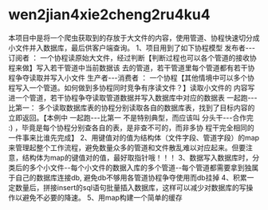 # wen2jian4xie2cheng2ru4ku4
本项目中是将一个爬虫获取到的存放于大文件的内容，使用管道、协程快速切分成小文件并入数据库，最后供客户端查询。
1、项目用到了如下协程模型
   发布者---订阅者 ： 一个协程读原始大文件，经过判断【判断过程也可以各个管道的接收协程来做】写入若干管道中当前数据该
                     去的管道，若干管道里每个管道都有若干协程争夺读取并写入小文件
   生产者---消费者 ： 一个协程【其他情境中可以多个协程写入一个管道。如何做到多协程同时竞争有序读文件？】读取小文件的
                     内容写进一个管道，若干协程争夺读取管道数据并写入数据库中对应的数据表
   一起跑---比第一：  多个读取数据库表的协程分别读取各自的数据库表，找到了目标内容的立即返回。【本例中 一起跑---比第一 
                      不是特别典型，而应该叫 分头干---合作完 :) ，毕竟是每个协程分别查各自的表，是非查不可的，而非多协
                      程干完全相同的一件事来比谁先完成】
2、用键值对的值为结构体（文件字段、管道字段）的map来管理起整个工作流程，避免数量众多的管道和文件散乱难以对应起来。但要注意，结构体为map的键值对的值，最好取指针哦！！！
3、数据写入数据库时，分类后的多个小文件--每个小文件的数据入库的多个管道--每个管道都需要拿到独属于自己的数据库连接db,
   避免db不够用各管道协程争夺使用而db挂掉
4、积累一定数量后，拼接insert的sql语句批量插入数据库，这样可以减少对数据库的写操作以避免不必要的降速。
5、用map构建一个简单的缓存
